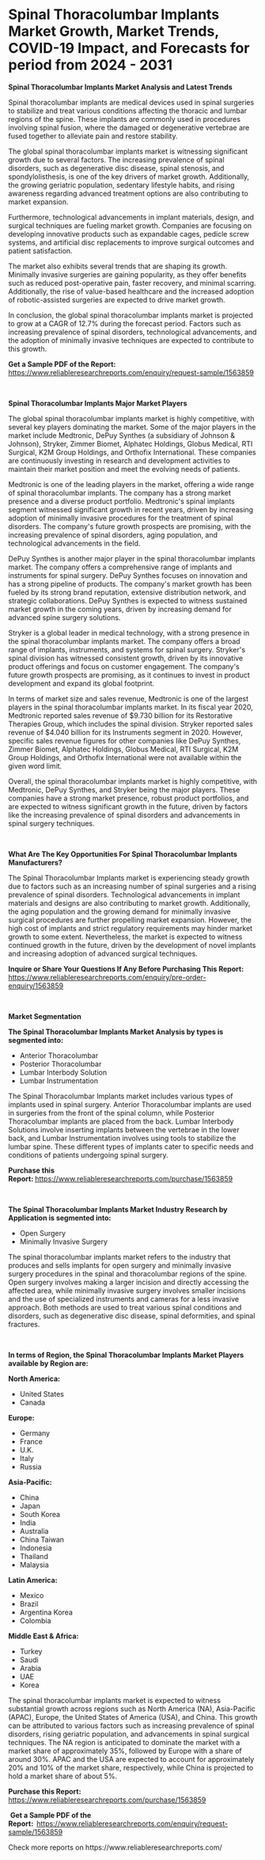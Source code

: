 <p><h1>Spinal Thoracolumbar Implants Market Growth, Market Trends, COVID-19 Impact, and Forecasts for period from 2024 - 2031</h1></p><p><strong>Spinal Thoracolumbar Implants Market Analysis and Latest Trends</strong></p>
<p><p>Spinal thoracolumbar implants are medical devices used in spinal surgeries to stabilize and treat various conditions affecting the thoracic and lumbar regions of the spine. These implants are commonly used in procedures involving spinal fusion, where the damaged or degenerative vertebrae are fused together to alleviate pain and restore stability.</p><p>The global spinal thoracolumbar implants market is witnessing significant growth due to several factors. The increasing prevalence of spinal disorders, such as degenerative disc disease, spinal stenosis, and spondylolisthesis, is one of the key drivers of market growth. Additionally, the growing geriatric population, sedentary lifestyle habits, and rising awareness regarding advanced treatment options are also contributing to market expansion.</p><p>Furthermore, technological advancements in implant materials, design, and surgical techniques are fueling market growth. Companies are focusing on developing innovative products such as expandable cages, pedicle screw systems, and artificial disc replacements to improve surgical outcomes and patient satisfaction.</p><p>The market also exhibits several trends that are shaping its growth. Minimally invasive surgeries are gaining popularity, as they offer benefits such as reduced post-operative pain, faster recovery, and minimal scarring. Additionally, the rise of value-based healthcare and the increased adoption of robotic-assisted surgeries are expected to drive market growth.</p><p>In conclusion, the global spinal thoracolumbar implants market is projected to grow at a CAGR of 12.7% during the forecast period. Factors such as increasing prevalence of spinal disorders, technological advancements, and the adoption of minimally invasive techniques are expected to contribute to this growth.</p></p>
<p><strong>Get a Sample PDF of the Report:&nbsp;</strong> <a href="https://www.reliableresearchreports.com/enquiry/request-sample/1563859">https://www.reliableresearchreports.com/enquiry/request-sample/1563859</a></p>
<p>&nbsp;</p>
<p><strong>Spinal Thoracolumbar Implants Major Market Players</strong></p>
<p><p>The global spinal thoracolumbar implants market is highly competitive, with several key players dominating the market. Some of the major players in the market include Medtronic, DePuy Synthes (a subsidiary of Johnson & Johnson), Stryker, Zimmer Biomet, Alphatec Holdings, Globus Medical, RTI Surgical, K2M Group Holdings, and Orthofix International. These companies are continuously investing in research and development activities to maintain their market position and meet the evolving needs of patients.</p><p>Medtronic is one of the leading players in the market, offering a wide range of spinal thoracolumbar implants. The company has a strong market presence and a diverse product portfolio. Medtronic's spinal implants segment witnessed significant growth in recent years, driven by increasing adoption of minimally invasive procedures for the treatment of spinal disorders. The company's future growth prospects are promising, with the increasing prevalence of spinal disorders, aging population, and technological advancements in the field.</p><p>DePuy Synthes is another major player in the spinal thoracolumbar implants market. The company offers a comprehensive range of implants and instruments for spinal surgery. DePuy Synthes focuses on innovation and has a strong pipeline of products. The company's market growth has been fueled by its strong brand reputation, extensive distribution network, and strategic collaborations. DePuy Synthes is expected to witness sustained market growth in the coming years, driven by increasing demand for advanced spine surgery solutions.</p><p>Stryker is a global leader in medical technology, with a strong presence in the spinal thoracolumbar implants market. The company offers a broad range of implants, instruments, and systems for spinal surgery. Stryker's spinal division has witnessed consistent growth, driven by its innovative product offerings and focus on customer engagement. The company's future growth prospects are promising, as it continues to invest in product development and expand its global footprint.</p><p>In terms of market size and sales revenue, Medtronic is one of the largest players in the spinal thoracolumbar implants market. In its fiscal year 2020, Medtronic reported sales revenue of $9.730 billion for its Restorative Therapies Group, which includes the spinal division. Stryker reported sales revenue of $4.040 billion for its Instruments segment in 2020. However, specific sales revenue figures for other companies like DePuy Synthes, Zimmer Biomet, Alphatec Holdings, Globus Medical, RTI Surgical, K2M Group Holdings, and Orthofix International were not available within the given word limit.</p><p>Overall, the spinal thoracolumbar implants market is highly competitive, with Medtronic, DePuy Synthes, and Stryker being the major players. These companies have a strong market presence, robust product portfolios, and are expected to witness significant growth in the future, driven by factors like the increasing prevalence of spinal disorders and advancements in spinal surgery techniques.</p></p>
<p>&nbsp;</p>
<p><strong>What Are The Key Opportunities For Spinal Thoracolumbar Implants Manufacturers?</strong></p>
<p><p>The Spinal Thoracolumbar Implants market is experiencing steady growth due to factors such as an increasing number of spinal surgeries and a rising prevalence of spinal disorders. Technological advancements in implant materials and designs are also contributing to market growth. Additionally, the aging population and the growing demand for minimally invasive surgical procedures are further propelling market expansion. However, the high cost of implants and strict regulatory requirements may hinder market growth to some extent. Nevertheless, the market is expected to witness continued growth in the future, driven by the development of novel implants and increasing adoption of advanced surgical techniques.</p></p>
<p><strong>Inquire or Share Your Questions If Any Before Purchasing This Report:</strong> <a href="https://www.reliableresearchreports.com/enquiry/pre-order-enquiry/1563859">https://www.reliableresearchreports.com/enquiry/pre-order-enquiry/1563859</a></p>
<p>&nbsp;</p>
<p><strong>Market Segmentation</strong></p>
<p><strong>The Spinal Thoracolumbar Implants Market Analysis by types is segmented into:</strong></p>
<p><ul><li>Anterior Thoracolumbar</li><li>Posterior Thoracolumbar</li><li>Lumbar Interbody Solution</li><li>Lumbar Instrumentation</li></ul></p>
<p><p>The Spinal Thoracolumbar Implants market includes various types of implants used in spinal surgery. Anterior Thoracolumbar implants are used in surgeries from the front of the spinal column, while Posterior Thoracolumbar implants are placed from the back. Lumbar Interbody Solutions involve inserting implants between the vertebrae in the lower back, and Lumbar Instrumentation involves using tools to stabilize the lumbar spine. These different types of implants cater to specific needs and conditions of patients undergoing spinal surgery.</p></p>
<p><strong>Purchase this Report:&nbsp;</strong><a href="https://www.reliableresearchreports.com/purchase/1563859">https://www.reliableresearchreports.com/purchase/1563859</a></p>
<p>&nbsp;</p>
<p><strong>The Spinal Thoracolumbar Implants Market Industry Research by Application is segmented into:</strong></p>
<p><ul><li>Open Surgery</li><li>Minimally Invasive Surgery</li></ul></p>
<p><p>The spinal thoracolumbar implants market refers to the industry that produces and sells implants for open surgery and minimally invasive surgery procedures in the spinal and thoracolumbar regions of the spine. Open surgery involves making a larger incision and directly accessing the affected area, while minimally invasive surgery involves smaller incisions and the use of specialized instruments and cameras for a less invasive approach. Both methods are used to treat various spinal conditions and disorders, such as degenerative disc disease, spinal deformities, and spinal fractures.</p></p>
<p>&nbsp;</p>
<p><strong>In terms of Region, the Spinal Thoracolumbar Implants Market Players available by Region are:</strong></p>
<p>
    <p> <strong> North America: </strong>
        <ul>
            <li>United States</li>
            <li>Canada</li>
        </ul>
        </p> 
    <p> <strong> Europe: </strong>
        <ul>
            <li>Germany</li>
            <li>France</li>
            <li>U.K.</li>
            <li>Italy</li>
            <li>Russia</li>
        </ul>
        </p> 
    <p> <strong> Asia-Pacific: </strong>
        <ul>
            <li>China</li>
            <li>Japan</li>
            <li>South Korea</li>
            <li>India</li>
            <li>Australia</li>
            <li>China Taiwan</li>
            <li>Indonesia</li>
            <li>Thailand</li>
            <li>Malaysia</li>
        </ul>
        </p> 
    <p> <strong> Latin America: </strong>
        <ul>
            <li>Mexico</li>
            <li>Brazil</li>
            <li>Argentina Korea</li>
            <li>Colombia</li>
        </ul>
        </p> 
    <p> <strong> Middle East & Africa: </strong>
        <ul>
            <li>Turkey</li>
            <li>Saudi</li>
            <li>Arabia</li>
            <li>UAE</li>
            <li>Korea</li>
        </ul>
    </p>
    </p>
<p><p>The spinal thoracolumbar implants market is expected to witness substantial growth across regions such as North America (NA), Asia-Pacific (APAC), Europe, the United States of America (USA), and China. This growth can be attributed to various factors such as increasing prevalence of spinal disorders, rising geriatric population, and advancements in spinal surgical techniques. The NA region is anticipated to dominate the market with a market share of approximately 35%, followed by Europe with a share of around 30%. APAC and the USA are expected to account for approximately 20% and 10% of the market share, respectively, while China is projected to hold a market share of about 5%.</p></p>
<p><strong>Purchase this Report: </strong><a href="https://www.reliableresearchreports.com/purchase/1563859">https://www.reliableresearchreports.com/purchase/1563859</a></p>
<p>&nbsp;<strong>Get a Sample PDF of the Report:&nbsp;&nbsp;</strong><a href="https://www.reliableresearchreports.com/enquiry/request-sample/1563859">https://www.reliableresearchreports.com/enquiry/request-sample/1563859</a></p>
<p><strong></strong></p>
<p>Check more reports on https://www.reliableresearchreports.com/</p>